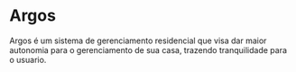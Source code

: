 Argos
=====
Argos é um sistema de gerenciamento residencial que visa dar maior autonomia para o gerenciamento de sua casa, trazendo tranquilidade para o usuario.
